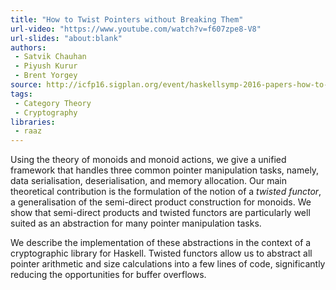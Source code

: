 ```yaml
---
title: "How to Twist Pointers without Breaking Them"
url-video: "https://www.youtube.com/watch?v=f607zpe8-V8"
url-slides: "about:blank"
authors:
 - Satvik Chauhan
 - Piyush Kurur
 - Brent Yorgey
source: http://icfp16.sigplan.org/event/haskellsymp-2016-papers-how-to-twist-pointers-without-breaking-them
tags:
 - Category Theory
 - Cryptography
libraries:
 - raaz
---
```


Using the theory of monoids and monoid actions, we give a unified framework that handles three common pointer manipulation tasks, namely, data serialisation, deserialisation, and memory allocation. Our main theoretical contribution is the formulation of the notion of a *twisted functor*, a generalisation of the semi-direct product construction for monoids. We show that semi-direct products and twisted functors are particularly well suited as an abstraction for many pointer manipulation tasks.

We describe the implementation of these abstractions in the context of a cryptographic library for Haskell. Twisted functors allow us to abstract all pointer arithmetic and size calculations into a few lines of code, significantly reducing the opportunities for buffer overflows.

